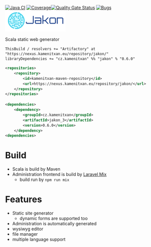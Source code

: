 [![Java CI](https://github.com/kamenitxan/Jakon/actions/workflows/sbt.yml/badge.svg)](https://github.com/kamenitxan/Jakon/actions/workflows/sbt.yml)
[![Coverage](https://sonarqube.kamenitxan.eu/api/project_badges/measure?project=kamenitxan_Jakon_AYX5P6qaok6eoBlpoZHT&metric=coverage&token=088f6735c2704892b49dfa0d7a47c5d05fb943ec)](https://sonarqube.kamenitxan.eu/dashboard?id=kamenitxan_Jakon_AYX5P6qaok6eoBlpoZHT)[![Quality Gate Status](https://sonarqube.kamenitxan.eu/api/project_badges/measure?project=kamenitxan_Jakon_AYX5P6qaok6eoBlpoZHT&metric=alert_status&token=088f6735c2704892b49dfa0d7a47c5d05fb943ec)](https://sonarqube.kamenitxan.eu/dashboard?id=kamenitxan_Jakon_AYX5P6qaok6eoBlpoZHT)
[![Bugs](https://sonarqube.kamenitxan.eu/api/project_badges/measure?project=kamenitxan_Jakon_AYX5P6qaok6eoBlpoZHT&metric=bugs&token=088f6735c2704892b49dfa0d7a47c5d05fb943ec)](https://sonarqube.kamenitxan.eu/dashboard?id=kamenitxan_Jakon_AYX5P6qaok6eoBlpoZHT)
![](https://raw.githubusercontent.com/kamenitxan/Jakon/master/src/main/resources/static/jakon/css/images/logo2.png)

Scala static web generator 

```
ThisBuild / resolvers += "Artifactory" at "https://nexus.kamenitxan.eu/repository/jakon/"
libraryDependencies += "cz.kamenitxan" %% "jakon" % "0.6.0"
```

```xml
<repositories>
    <repository>
        <id>kamenitxan-maven-repository</id>
        <url>https://nexus.kamenitxan.eu/repository/jakon/</url>
    </repository>
</repositories>

<dependencies>
    <dependency>
        <groupId>cz.kamenitxan</groupId>
        <artifactId>jakon_3</artifactId>
        <version>0.6.0</version>
    </dependency>
<dependencies>
```

# Build
- Scala is build by Maven
- Administration frontend is build by [Laravel Mix](https://laravel-mix.com/)
    - build run by ```npm run mix```

# Features
- Static site generator
    - dynamic forms are supported too
- Administration is automatically generated
- wysiwyg editor
- file manager
- multiple language support
